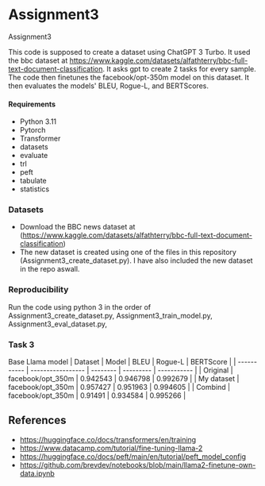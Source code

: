 # Assignment3
Assignment3

This code is supposed to create a dataset using ChatGPT 3 Turbo. It used the bbc dataset at https://www.kaggle.com/datasets/alfathterry/bbc-full-text-document-classification. It asks gpt to create 2 tasks for every sample. The code then finetunes the facebook/opt-350m model on this dataset. It then evaluates the models' BLEU, Rogue-L, and BERTScores.

#### Requirements
- Python 	3.11
- Pytorch 	 
- Transformer 	
- datasets
- evaluate
- trl
- peft
- tabulate
- statistics

### Datasets
- Download the BBC news dataset at (https://www.kaggle.com/datasets/alfathterry/bbc-full-text-document-classification)
- The new dataset is created using one of the files in this repository (Assignment3_create_dataset.py). I have also included the new dataset in the repo aswall.

### Reproducibility
Run the code using python 3 in the order of Assignment3_create_dataset.py, Assignment3_train_model.py, Assignment3_eval_dataset.py,

### Task 3
Base Llama model
| Dataset     | Model             |     BLEU |   Rogue-L |   BERTScore |
| ----------- | ----------------- | -------- | --------- | ----------- |
| Original    | facebook/opt_350m | 0.942543 |  0.946798 |    0.992679 |
| My dataset  | facebook/opt_350m | 0.957427 |  0.951963 |    0.994605 |
| Combind     | facebook/opt_350m | 0.91491  |  0.934584 |    0.995266 |




## References  
- https://huggingface.co/docs/transformers/en/training
- https://www.datacamp.com/tutorial/fine-tuning-llama-2
- https://huggingface.co/docs/peft/main/en/tutorial/peft_model_config
- https://github.com/brevdev/notebooks/blob/main/llama2-finetune-own-data.ipynb
